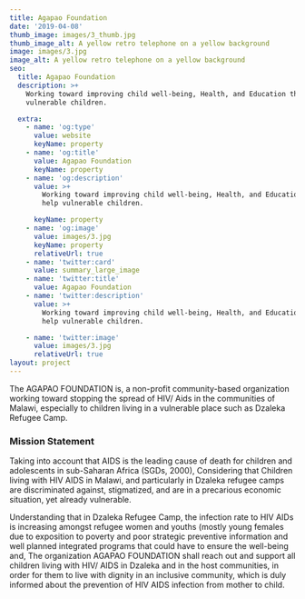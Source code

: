 ```yaml
---
title: Agapao Foundation
date: '2019-04-08'
thumb_image: images/3_thumb.jpg
thumb_image_alt: A yellow retro telephone on a yellow background
image: images/3.jpg
image_alt: A yellow retro telephone on a yellow background
seo:
  title: Agapao Foundation
  description: >+
    Working toward improving child well-being, Health, and Education that help
    vulnerable children. 

  extra:
    - name: 'og:type'
      value: website
      keyName: property
    - name: 'og:title'
      value: Agapao Foundation
      keyName: property
    - name: 'og:description'
      value: >+
        Working toward improving child well-being, Health, and Education that
        help vulnerable children. 

      keyName: property
    - name: 'og:image'
      value: images/3.jpg
      keyName: property
      relativeUrl: true
    - name: 'twitter:card'
      value: summary_large_image
    - name: 'twitter:title'
      value: Agapao Foundation
    - name: 'twitter:description'
      value: >+
        Working toward improving child well-being, Health, and Education that
        help vulnerable children. 

    - name: 'twitter:image'
      value: images/3.jpg
      relativeUrl: true
layout: project
---
```

The AGAPAO FOUNDATION is, a non-profit community-based organization working toward stopping the spread of HIV/ Aids in the communities of Malawi, especially to children living in a vulnerable place such as Dzaleka Refugee Camp.

### Mission Statement

Taking into account that AIDS is the leading cause of death for children and adolescents in sub-Saharan Africa (SGDs, 2000), Considering that Children living with HIV AIDS in Malawi, and particularly in Dzaleka refugee camps are discriminated against, stigmatized, and are in a precarious economic situation, yet already vulnerable.

​​Understanding that in Dzaleka Refugee Camp, the infection rate to HIV AIDs is increasing amongst refugee women and youths (mostly young females due to exposition to poverty and poor strategic preventive information and well planned integrated programs that could have to ensure the well-being and, The organization AGAPAO FOUNDATION shall reach out and support all children living with HIV/ AIDS in Dzaleka and in the host communities, in order for them to live with dignity in an inclusive community, which is duly informed about the prevention of HIV AIDS infection from mother to child.
